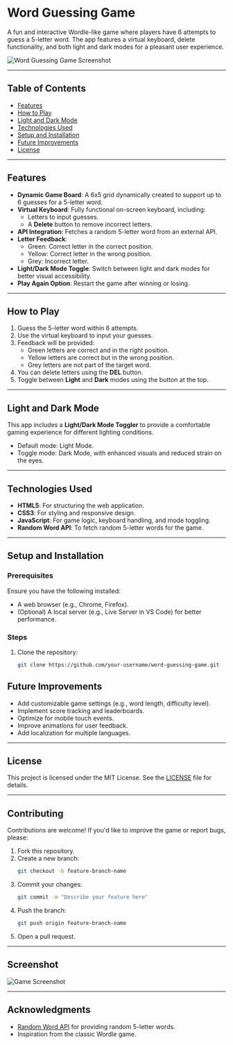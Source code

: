 # Word Guessing Game

A fun and interactive Wordle-like game where players have 6 attempts to guess a 5-letter word. The app features a virtual keyboard, delete functionality, and both light and dark modes for a pleasant user experience.

![Word Guessing Game Screenshot](path/to/screenshot.png) <!-- Replace with the actual path to your screenshot -->

---

## Table of Contents

- [Features](#features)
- [How to Play](#how-to-play)
- [Light and Dark Mode](#light-and-dark-mode)
- [Technologies Used](#technologies-used)
- [Setup and Installation](#setup-and-installation)
- [Future Improvements](#future-improvements)
- [License](#license)

---

## Features

- **Dynamic Game Board**: A 6x5 grid dynamically created to support up to 6 guesses for a 5-letter word.
- **Virtual Keyboard**: Fully functional on-screen keyboard, including:
  - Letters to input guesses.
  - A **Delete** button to remove incorrect letters.
- **API Integration**: Fetches a random 5-letter word from an external API.
- **Letter Feedback**:
  - Green: Correct letter in the correct position.
  - Yellow: Correct letter in the wrong position.
  - Grey: Incorrect letter.
- **Light/Dark Mode Toggle**: Switch between light and dark modes for better visual accessibility.
- **Play Again Option**: Restart the game after winning or losing.

---

## How to Play

1. Guess the 5-letter word within 6 attempts.
2. Use the virtual keyboard to input your guesses.
3. Feedback will be provided:
   - Green letters are correct and in the right position.
   - Yellow letters are correct but in the wrong position.
   - Grey letters are not part of the target word.
4. You can delete letters using the **DEL** button.
5. Toggle between **Light** and **Dark** modes using the button at the top.

---

## Light and Dark Mode

This app includes a **Light/Dark Mode Toggler** to provide a comfortable gaming experience for different lighting conditions.

- Default mode: Light Mode.
- Toggle mode: Dark Mode, with enhanced visuals and reduced strain on the eyes.

---

## Technologies Used

- **HTML5**: For structuring the web application.
- **CSS3**: For styling and responsive design.
- **JavaScript**: For game logic, keyboard handling, and mode toggling.
- **Random Word API**: To fetch random 5-letter words for the game.

---

## Setup and Installation

### Prerequisites

Ensure you have the following installed:
- A web browser (e.g., Chrome, Firefox).
- (Optional) A local server (e.g., Live Server in VS Code) for better performance.

### Steps

1. Clone the repository:
   ```bash
   git clone https://github.com/your-username/word-guessing-game.git
    ```

## Future Improvements

- Add customizable game settings (e.g., word length, difficulty level).
- Implement score tracking and leaderboards.
- Optimize for mobile touch events.
- Improve animations for user feedback.
- Add localization for multiple languages.

---

## License

This project is licensed under the MIT License. See the [LICENSE](LICENSE) file for details.

---

## Contributing

Contributions are welcome! If you'd like to improve the game or report bugs, please:
1. Fork this repository.
2. Create a new branch:
   ```bash
   git checkout -b feature-branch-name
   ```
3. Commit your changes:
   ```bash
   git commit -m "Describe your feature here"
   ```
4. Push the branch:
   ```bash
   git push origin feature-branch-name
   ```
5. Open a pull request.

---

## Screenshot

![Game Screenshot](path/to/screenshot.png) <!-- Replace with your screenshot path -->

---

## Acknowledgments

- [Random Word API](https://random-word-api.herokuapp.com/) for providing random 5-letter words.
- Inspiration from the classic Wordle game.


